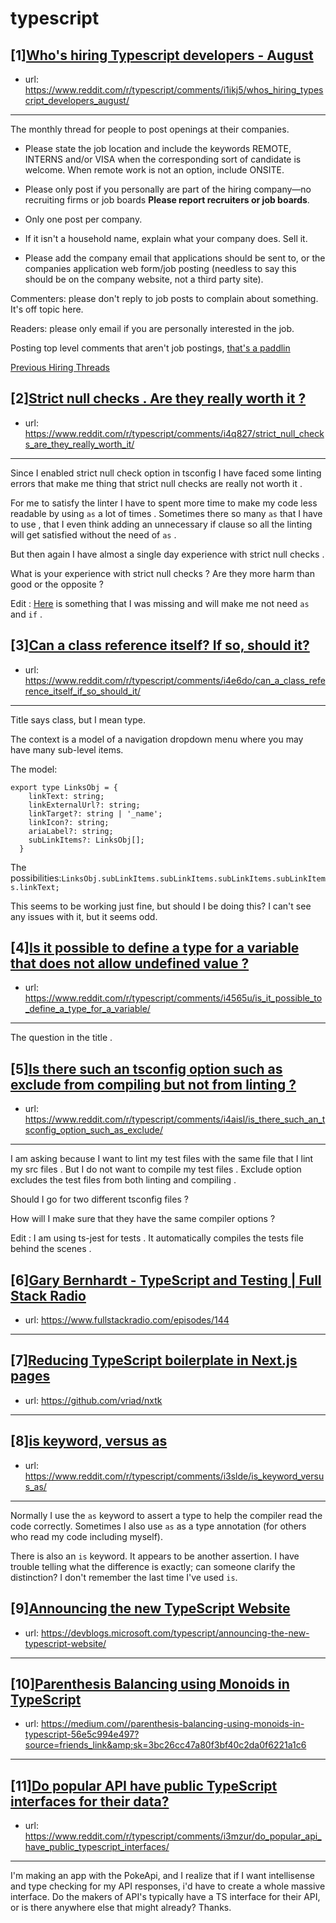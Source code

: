# typescript
## [1][Who's hiring Typescript developers - August](https://www.reddit.com/r/typescript/comments/i1ikj5/whos_hiring_typescript_developers_august/)
- url: https://www.reddit.com/r/typescript/comments/i1ikj5/whos_hiring_typescript_developers_august/
---
The monthly thread for people to post openings at their companies.

* Please state the job location and include the keywords REMOTE, INTERNS and/or VISA when the corresponding sort of candidate is welcome. When remote work is not an option, include ONSITE.

* Please only post if you personally are part of the hiring company—no recruiting firms or job boards **Please report recruiters or job boards**. 

* Only one post per company. 

* If it isn't a household name, explain what your company does. Sell it.

* Please add the company email that applications should be sent to, or the companies application web form/job posting (needless to say this should be on the company website, not a third party site).


Commenters: please don't reply to job posts to complain about something. It's off topic here.

Readers: please only email if you are personally interested in the job. 

Posting top level comments that aren't job postings, [that's a paddlin](https://i.imgur.com/FxMKfnY.jpg)

[Previous Hiring Threads](https://www.reddit.com/r/typescript/search?sort=new&amp;restrict_sr=on&amp;q=flair%3AMonthly%2BHiring%2BThread)
## [2][Strict null checks . Are they really worth it ?](https://www.reddit.com/r/typescript/comments/i4q827/strict_null_checks_are_they_really_worth_it/)
- url: https://www.reddit.com/r/typescript/comments/i4q827/strict_null_checks_are_they_really_worth_it/
---
Since I enabled strict null check option in tsconfig I have faced some linting errors that make me thing that strict null checks are really not worth it .

For me to satisfy the linter I have to spent more time to make my code less readable by using `as` a lot of times . Sometimes there so many `as` that I have to use , that I even think adding an unnecessary if clause so all the linting will get satisfied without the need of `as` .

But then again I have almost a single day experience with strict null checks .

What is your experience with strict null checks ? Are they more harm than good or the opposite ?

Edit : [Here](https://www.reddit.com/r/typescript/comments/i4q827/strict_null_checks_are_they_really_worth_it/g0jvh1z?utm_source=share&amp;utm_medium=web2x) is something that I was missing and will make me not need `as` and `if` .
## [3][Can a class reference itself? If so, should it?](https://www.reddit.com/r/typescript/comments/i4e6do/can_a_class_reference_itself_if_so_should_it/)
- url: https://www.reddit.com/r/typescript/comments/i4e6do/can_a_class_reference_itself_if_so_should_it/
---
Title says class, but I mean type.

The context is a model of a navigation dropdown menu where you may have many sub-level items.

The model:

    export type LinksObj = {
        linkText: string;
        linkExternalUrl?: string;
        linkTarget?: string | '_name';
        linkIcon?: string;
        ariaLabel?: string;
        subLinkItems?: LinksObj[];
      }

The possibilities:`LinksObj.subLinkItems.subLinkItems.subLinkItems.subLinkItems.linkText;`

This seems to be working just fine, but should I be doing this? I can't see any issues with it, but it seems odd.
## [4][Is it possible to define a type for a variable that does not allow undefined value ?](https://www.reddit.com/r/typescript/comments/i4565u/is_it_possible_to_define_a_type_for_a_variable/)
- url: https://www.reddit.com/r/typescript/comments/i4565u/is_it_possible_to_define_a_type_for_a_variable/
---
The question in the title .
## [5][Is there such an tsconfig option such as exclude from compiling but not from linting ?](https://www.reddit.com/r/typescript/comments/i4aisl/is_there_such_an_tsconfig_option_such_as_exclude/)
- url: https://www.reddit.com/r/typescript/comments/i4aisl/is_there_such_an_tsconfig_option_such_as_exclude/
---
I am asking because I want to lint my test files with the same file that I lint my src files . But I do not want to compile my test files . Exclude option excludes the test files from both linting and compiling .

Should I go for two different tsconfig files ?

How will  I make sure that they have the same compiler options ?

Edit : I am using ts-jest for tests . It automatically compiles the tests file behind the scenes .
## [6][Gary Bernhardt - TypeScript and Testing | Full Stack Radio](https://www.reddit.com/r/typescript/comments/i4bof4/gary_bernhardt_typescript_and_testing_full_stack/)
- url: https://www.fullstackradio.com/episodes/144
---

## [7][Reducing TypeScript boilerplate in Next.js pages](https://www.reddit.com/r/typescript/comments/i3vw7j/reducing_typescript_boilerplate_in_nextjs_pages/)
- url: https://github.com/vriad/nxtk
---

## [8][is keyword, versus as](https://www.reddit.com/r/typescript/comments/i3slde/is_keyword_versus_as/)
- url: https://www.reddit.com/r/typescript/comments/i3slde/is_keyword_versus_as/
---
Normally I use the `as` keyword to assert a type to help the compiler read the code correctly. Sometimes I also use `as` as a type annotation (for others who read my code including myself).

There is also an `is` keyword. It appears to be another assertion. I have trouble telling what the difference is exactly; can someone clarify the distinction? I don't remember the last time I've used `is`.
## [9][Announcing the new TypeScript Website](https://www.reddit.com/r/typescript/comments/i3ojd3/announcing_the_new_typescript_website/)
- url: https://devblogs.microsoft.com/typescript/announcing-the-new-typescript-website/
---

## [10][Parenthesis Balancing using Monoids in TypeScript](https://www.reddit.com/r/typescript/comments/i3puyh/parenthesis_balancing_using_monoids_in_typescript/)
- url: https://medium.com//parenthesis-balancing-using-monoids-in-typescript-56e5c994e497?source=friends_link&amp;sk=3bc26cc47a80f3bf40c2da0f6221a1c6
---

## [11][Do popular API have public TypeScript interfaces for their data?](https://www.reddit.com/r/typescript/comments/i3mzur/do_popular_api_have_public_typescript_interfaces/)
- url: https://www.reddit.com/r/typescript/comments/i3mzur/do_popular_api_have_public_typescript_interfaces/
---
I'm making an app with the PokeApi, and I realize that if I want intellisense and type checking for my API responses, i'd have to create a whole massive interface. Do the makers of API's typically have a TS interface for their API, or is there anywhere else that might already? Thanks.
